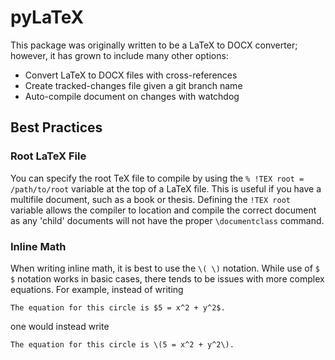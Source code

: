# pyLaTeX

This package was originally written to be a LaTeX to DOCX converter; however, it has grown to include many other options:

  - Convert LaTeX to DOCX files with cross-references
  - Create tracked-changes file given a git branch name
  - Auto-compile document on changes with watchdog


## Best Practices

### Root LaTeX File

You can specify the root TeX file to compile by using the `% !TEX root = /path/to/root` variable at the top of a LaTeX file.
This is useful if you have a multifile document, such as a book or thesis.
Defining the `!TEX root` variable allows the compiler to location and compile the correct document as any 'child' documents will not have the proper `\documentclass` command.

### Inline Math

When writing inline math, it is best to use the `\( \)` notation.
While use of `$ $` notation works in basic cases, there tends to be issues with more complex equations.
For example, instead of writing

    The equation for this circle is $5 = x^2 + y^2$.

one would instead write

    The equation for this circle is \(5 = x^2 + y^2\).

